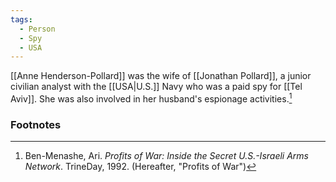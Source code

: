 ```yaml
---
tags:
  - Person
  - Spy
  - USA
---
```

[[Anne Henderson-Pollard]] was the wife of [[Jonathan Pollard]], a junior civilian analyst with the [[USA|U.S.]] Navy who was a paid spy for [[Tel Aviv]]. She was also involved in her husband's espionage activities.[^1]

### Footnotes
[^1]: Ben-Menashe, Ari. *Profits of War: Inside the Secret U.S.-Israeli Arms Network*. TrineDay, 1992. (Hereafter, "Profits of War")
